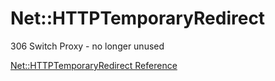 # Net::HTTPTemporaryRedirect

306 Switch Proxy - no longer unused

[Net::HTTPTemporaryRedirect Reference](https://ruby-doc.org/stdlib-2.5.0/libdoc/net/http/rdoc/Net::HTTPTemporaryRedirect.html)
